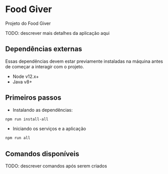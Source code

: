# Food Giver

Projeto do Food Giver

TODO: descrever mais detalhes da aplicação aqui

## Dependências externas

Essas dependências devem estar previamente instaladas na máquina antes de começar a interagir com o projeto.

- Node v12.x+
- Java v8+

## Primeiros passos

- Instalando as dependências:
```bash
npm run install-all
```

- Iniciando os serviços e a aplicação
```bash
npm run all
```

## Comandos disponíveis

TODO: descrever comandos após serem criados